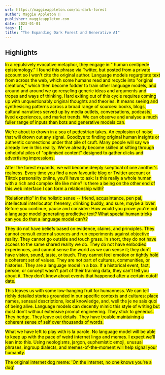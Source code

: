 ```yaml
---
url: https://maggieappleton.com/ai-dark-forest
author: Maggie Appleton 🧭
publisher: maggieappleton.com
date: 2023-01-01
tags: []
title: "The Expanding Dark Forest and Generative AI"
---
```


## Highlights
<mark>In a repulsively evocative metaphor, they engage in " human centipede epistemology." I found this phrase via Twitter, but posted from a private account so I won't cite the original author. Language models regurgitate text from across the web, which some humans read and recycle into "original creations," which then become fodder to train other language models, and around and around we go recycling generic ideas and arguments and tropes and ways of thinking. Hard exiting out of this cycle requires coming up with unquestionably original thoughts and theories. It means seeing and synthesising patterns across a broad range of sources: books, blogs, cultural narratives served up by media outlets, conversations, podcasts, lived experiences, and market trends. We can observe and analyse a much fuller range of inputs than bots and generative models can.</mark>

<mark>We're about to drown in a sea of pedestrian takes. An explosion of noise that will drown out any signal. Goodbye to finding original human insights or authentic connections under that pile of cruft. Many people will say we already live in this reality. We've already become skilled at sifting through unhelpful piles of "optimised content" designed to gather clicks and advertising impressions.</mark>

<mark>After the forest expands, we will become deeply sceptical of one another's realness. Every time you find a new favourite blog or Twitter account or Tiktok personality online, you'll have to ask: Is this really a whole human with a rich and complex life like mine? Is there a being on the other end of this web interface I can form a relationship with?</mark>

<mark>"Relationship" in the holistic sense -- friend, acquaintance, pen pal, intellectual interlocutor, frenemy, drinking buddy, and sure, maybe a lover. Before you continue, pause and consider: How would you prove you're not a language model generating predictive text? What special human tricks can you do that a language model can't?</mark>

<mark>They do not have beliefs based on evidence, claims, and principles. They cannot consult external sources and run experiments against objective reality. They cannot go outside and touch grass. In short, they do not have access to the same shared reality we do. They do not have embodied experiences, and cannot sense the world as we can sense it; they don't have vision, sound, taste, or touch. They cannot feel emotion or tightly hold a coherent set of values. They are not part of cultures, communities, or histories. They are a language model in a box. If a historical event, fact, person, or concept wasn't part of their training data, they can't tell you about it. They don't know about events that happened after a certain cutoff date.</mark>

<mark>This leaves us with some low-hanging fruit for humanness. We can tell richly detailed stories grounded in our specific contexts and cultures: place names, sensual descriptions, local knowledge, and, well the je ne sais quoi of being alive. Language models can decently mimic this style of writing but most don't without extensive prompt engineering. They stick to generics. They hedge. They leave out details. They have trouble maintaining a coherent sense of self over thousands of words.</mark>

<mark>What we have left to play with is la parole. No language model will be able to keep up with the pace of weird internet lingo and memes. I expect we'll lean into this. Using neologisms, jargon, euphemistic emoji, unusual phrases, ingroup dialects, and memes-of-the-moment will help signal your humanity.</mark>

<mark>The original internet dog meme: 'On the internet, no one knows you're a dog'</mark>

